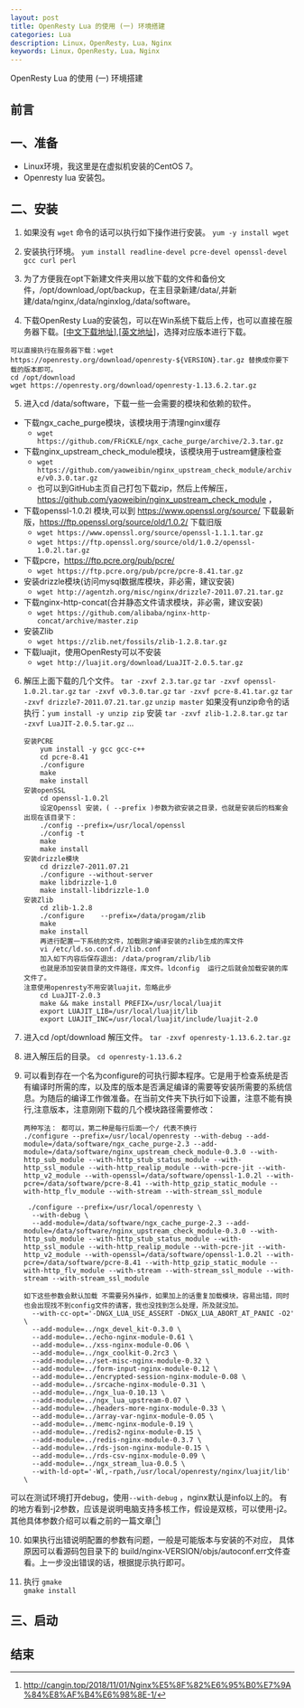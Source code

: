 ```yaml
---
layout: post
title: OpenResty Lua 的使用 (一) 环境搭建
categories: Lua
description: Linux，OpenResty，Lua，Nginx
keywords: Linux，OpenResty，Lua，Nginx
---
```


OpenResty Lua 的使用 (一) 环境搭建

## 前言

## 一、准备

* Linux环境，我这里是在虚拟机安装的CentOS 7。
* Openresty lua 安装包。

## 二、安装 

1. 如果没有 `wget` 命令的话可以执行如下操作进行安装。
 `yum -y install wget`

2. 安装执行环境。
  `yum install readline-devel pcre-devel openssl-devel gcc curl perl`

3. 为了方便我在opt下新建文件夹用以放下载的文件和备份文件，/opt/download,/opt/backup，在主目录新建/data/,并新建/data/nginx,/data/nginxlog,/data/software。

4. 下载OpenResty Lua的安装包，可以在Win系统下载后上传，也可以直接在服务器下载。[[中文下载地址](http://openresty.org/cn/download.html)],[[英文地址](https://openresty.org/en/download.html)]，选择对应版本进行下载。
```
可以直接执行在服务器下载：wget https://openresty.org/download/openresty-${VERSION}.tar.gz 替换成你要下载的版本即可。
cd /opt/download 
wget https://openresty.org/download/openresty-1.13.6.2.tar.gz  
```
5. 进入cd /data/software，下载一些一会需要的模块和依赖的软件。
  + 下载ngx_cache_purge模块，该模块用于清理nginx缓存
    - `wget https://github.com/FRiCKLE/ngx_cache_purge/archive/2.3.tar.gz`
  + 下载nginx_upstream_check_module模块，该模块用于ustream健康检查
    - `wget https://github.com/yaoweibin/nginx_upstream_check_module/archive/v0.3.0.tar.gz`
    - 也可以到GitHub主页自己打包下载zip，然后上传解压，https://github.com/yaoweibin/nginx_upstream_check_module ，
  + 下载openssl-1.0.2l 模块,可以到 https://www.openssl.org/source/ 下载最新版，https://ftp.openssl.org/source/old/1.0.2/ 下载旧版
    - `wget https://www.openssl.org/source/openssl-1.1.1.tar.gz`
    - `wget https://ftp.openssl.org/source/old/1.0.2/openssl-1.0.2l.tar.gz`
  + 下载pcre，https://ftp.pcre.org/pub/pcre/
    - `wget https://ftp.pcre.org/pub/pcre/pcre-8.41.tar.gz`
  + 安装drizzle模块(访问mysql数据库模块，非必需，建议安装)
    - `wget http://agentzh.org/misc/nginx/drizzle7-2011.07.21.tar.gz`
  + 下载nginx-http-concat(合并静态文件请求模块，非必需，建议安装)
    - `wget https://github.com/alibaba/nginx-http-concat/archive/master.zip`
  + 安装Zlib
    - `wget https://zlib.net/fossils/zlib-1.2.8.tar.gz`
  + 下载luajit，使用OpenResty可以不安装
    - `wget http://luajit.org/download/LuaJIT-2.0.5.tar.gz`

6.  解压上面下载的几个文件。
   `tar -zxvf 2.3.tar.gz`
   `tar -zxvf openssl-1.0.2l.tar.gz`
   `tar -zxvf v0.3.0.tar.gz`
   `tar -zxvf pcre-8.41.tar.gz`
   `tar -zxvf drizzle7-2011.07.21.tar.gz`
   `unzip master` 
    如果没有unzip命令的话执行：`yum install -y unzip zip` 安装
    `tar -zxvf zlib-1.2.8.tar.gz`
    `tar -zxvf LuaJIT-2.0.5.tar.gz`
    ...
    ```
    安装PCRE
        yum install -y gcc gcc-c++
        cd pcre-8.41
        ./configure
        make
        make install
    安装openSSL
        cd openssl-1.0.2l 
        设定Openssl 安装，( --prefix )参数为欲安装之目录，也就是安装后的档案会出现在该目录下：
        ./config --prefix=/usr/local/openssl
        ./config -t
        make
        make install 
    安装drizzle模块   
        cd drizzle7-2011.07.21  
        ./configure --without-server  
        make libdrizzle-1.0  
        make install-libdrizzle-1.0 
    安装Zlib
        cd zlib-1.2.8
        ./configure    --prefix=/data/progam/zlib
        make
        make install
        再进行配置一下系统的文件，加载刚才编译安装的zlib生成的库文件
        vi /etc/ld.so.conf.d/zlib.conf
        加入如下内容后保存退出: /data/program/zlib/lib
        也就是添加安装目录的文件路径，库文件。ldconfig  运行之后就会加载安装的库文件了。
    注意使用openresty不用安装luajit，忽略此步
        cd LuaJIT-2.0.3 
        make && make install PREFIX=/usr/local/luajit
        export LUAJIT_LIB=/usr/local/luajit/lib 
        export LUAJIT_INC=/usr/local/luajit/include/luajit-2.0
    ```

7. 进入cd /opt/download 解压文件。
  `tar -zxvf openresty-1.13.6.2.tar.gz`

8. 进入解压后的目录。
  `cd openresty-1.13.6.2`

9. 可以看到存在一个名为configure的可执行脚本程序。它是用于检查系统是否有编译时所需的库，以及库的版本是否满足编译的需要等安装所需要的系统信息。为随后的编译工作做准备。在当前文件夹下执行如下设置，注意不能有换行,注意版本，注意刚刚下载的几个模块路径需要修改：
    ```
    两种写法： 都可以，第二种是每行后面一个/ 代表不换行
    ./configure --prefix=/usr/local/openresty --with-debug --add-module=/data/software/ngx_cache_purge-2.3 --add-module=/data/software/nginx_upstream_check_module-0.3.0 --with-http_sub_module --with-http_stub_status_module --with-http_ssl_module --with-http_realip_module --with-pcre-jit --with-http_v2_module --with-openssl=/data/software/openssl-1.0.2l --with-pcre=/data/software/pcre-8.41 --with-http_gzip_static_module --with-http_flv_module --with-stream --with-stream_ssl_module
    
     ./configure --prefix=/usr/local/openresty \
      --with-debug \
      --add-module=/data/software/ngx_cache_purge-2.3 --add-module=/data/software/nginx_upstream_check_module-0.3.0 --with-http_sub_module --with-http_stub_status_module --with-http_ssl_module --with-http_realip_module --with-pcre-jit --with-http_v2_module --with-openssl=/data/software/openssl-1.0.2l --with-pcre=/data/software/pcre-8.41 --with-http_gzip_static_module --with-http_flv_module --with-stream --with-stream_ssl_module --with-stream --with-stream_ssl_module
    ```
    ```
    如下这些参数会默认加载 不需要另外操作，如果加上的话重复加载模块，容易出错，同时也会出现找不到config文件的请客，我也没找到怎么处理，所及就没加。
      --with-cc-opt='-DNGX_LUA_USE_ASSERT -DNGX_LUA_ABORT_AT_PANIC -O2' \
      --add-module=../ngx_devel_kit-0.3.0 \
      --add-module=../echo-nginx-module-0.61 \
      --add-module=../xss-nginx-module-0.06 \
      --add-module=../ngx_coolkit-0.2rc3 \
      --add-module=../set-misc-nginx-module-0.32 \
      --add-module=../form-input-nginx-module-0.12 \
      --add-module=../encrypted-session-nginx-module-0.08 \
      --add-module=../srcache-nginx-module-0.31 \
      --add-module=../ngx_lua-0.10.13 \
      --add-module=../ngx_lua_upstream-0.07 \
      --add-module=../headers-more-nginx-module-0.33 \
      --add-module=../array-var-nginx-module-0.05 \
      --add-module=../memc-nginx-module-0.19 \
      --add-module=../redis2-nginx-module-0.15 \
      --add-module=../redis-nginx-module-0.3.7 \
      --add-module=../rds-json-nginx-module-0.15 \
      --add-module=../rds-csv-nginx-module-0.09 \
      --add-module=../ngx_stream_lua-0.0.5 \
      --with-ld-opt='-Wl,-rpath,/usr/local/openresty/nginx/luajit/lib' \
    ```
 可以在测试环境打开debug，使用`--with-debug` ，nginx默认是info以上的。
有的地方看到-j2参数，应该是说明电脑支持多核工作，假设是双核，可以使用-j2。
其他具体参数介绍可以看之前的一篇文章[[^Nginx的使用之编译配置参数]]

10. 如果执行出错说明配置的参数有问题，一般是可能版本与安装的不对应， 具体原因可以看源码包目录下的 build/nginx-VERSION/objs/autoconf.err文件查看。上一步没出错误的话，根据提示执行即可。

11. 执行
   `gmake`  
   `gmake install`

## 三、启动


## 结束



[^Nginx的使用之编译配置参数]:http://cangin.top/2018/11/01/Nginx%E5%8F%82%E6%95%B0%E7%9A%84%E8%AF%B4%E6%98%8E-1/